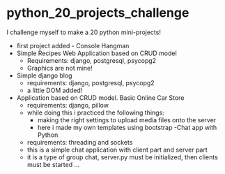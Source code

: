# python_20_projects_challenge
I challenge myself to make a 20 python mini-projects!
- first project added - Console Hangman
- Simple Recipes Web Application based on CRUD model
  * Requirements: django, postgresql, psycopg2
  * Graphics are not mine!
- Simple django blog
  * requirements: django, postgresql, psycopg2
  * a little DOM added!
- Application based on CRUD model. Basic Online Car Store
  * requirements: django, pillow
  * while doing this i practiced the following things:
     * making the right settings to upload media files onto the server
     * here i made my own templates using bootstrap
-Chat app with Python
  * requirements: threading and sockets
  * this is a simple chat application with client part and server part
  * it is a type of group chat, server.py must be initialized, then clients must be started ... 
 
